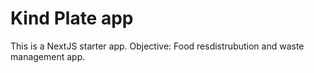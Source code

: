 # Kind Plate app

This is a NextJS starter app.
Objective: Food resdistrubution and waste management app.
